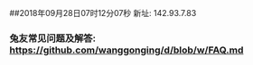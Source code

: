 ##2018年09月28日07时12分07秒 新址: 142.93.7.83
### 兔友常见问题及解答: https://github.com/wanggonging/d/blob/w/FAQ.md
